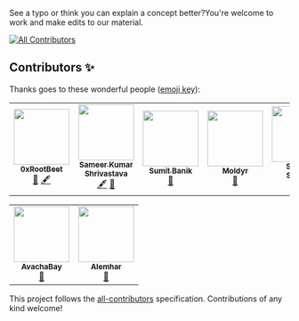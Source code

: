 See a typo or think you can explain a concept better?You're welcome to work and make edits to our material. 
<!-- ALL-CONTRIBUTORS-BADGE:START - Do not remove or modify this section -->
[![All Contributors](https://img.shields.io/badge/all_contributors-5-orange.svg?style=flat-square)](#contributors-)
<!-- ALL-CONTRIBUTORS-BADGE:END -->


## Contributors ✨

Thanks goes to these wonderful people ([emoji key](https://allcontributors.org/docs/en/emoji-key)):

<!-- ALL-CONTRIBUTORS-LIST:START - Do not remove or modify this section -->
<!-- prettier-ignore-start -->
<!-- markdownlint-disable -->
<table>
  <tr>
    <td align="center"><a href="https://github.com/0xrootbeet"><img src="https://avatars.githubusercontent.com/u/95595538?v=4?s=100" width="100px;" alt=""/><br /><sub><b>0xRootBeet</b></sub></a><br /><a href="https://github.com/CadenaDev/courses/issues?q=author%3A0xrootbeet" title="Bug reports">🐛</a> <a href="#content-0xrootbeet" title="Content">🖋</a></td>
    <td align="center"><a href="https://www.linkedin.com/in/sameer-kumar-shrivastava-a79650227/"><img src="https://avatars.githubusercontent.com/u/95861453?v=4?s=100" width="100px;" alt=""/><br /><sub><b>Sameer Kumar Shrivastava</b></sub></a><br /><a href="#content-sameer-kumar-shrivastava" title="Content">🖋</a> <a href="https://github.com/CadenaDev/courses/issues?q=author%3Asameer-kumar-shrivastava" title="Bug reports">🐛</a></td>
    <td align="center"><a href="https://www.linkedin.com/in/sumitbanik/"><img src="https://avatars.githubusercontent.com/u/36637433?v=4?s=100" width="100px;" alt=""/><br /><sub><b>Sumit Banik</b></sub></a><br /><a href="https://github.com/CadenaDev/courses/issues?q=author%3AiSumitBanik" title="Bug reports">🐛</a></td>
    <td align="center"><a href="https://github.com/Moldir28"><img src="https://avatars.githubusercontent.com/u/75260678?v=4?s=100" width="100px;" alt=""/><br /><sub><b>Moldyr </b></sub></a><br /><a href="https://github.com/CadenaDev/courses/issues?q=author%3AMoldir28" title="Bug reports">🐛</a></td>
    <td align="center"><a href="https://sushanshakya.github.io/"><img src="https://avatars.githubusercontent.com/u/53656009?v=4?s=100" width="100px;" alt=""/><br /><sub><b>Sushan Shakya</b></sub></a><br /><a href="https://github.com/CadenaDev/courses/issues?q=author%3ASushanShakya" title="Bug reports">🐛</a></td>
  </tr>
</table>

<table>
  <tr>
        <td align="center"><a href="https://github.com/AvachaBay"><img src="https://avatars.githubusercontent.com/u/45499422?v=4?s=100" width="100px;" alt=""/><br /><sub><b>AvachaBay </b></sub></a><br /><a href="https://github.com/CadenaDev/courses/" title="Bug reports">🐛</a></td>
        <td align="center"><a href="https://github.com/alemhar"><img src="https://avatars.githubusercontent.com/u/13273199?v=4?s=100" width="100px;" alt=""/><br /><sub><b>Alemhar </b></sub></a><br /><a href="https://github.com/alemhar" title="Bug reports">🐛</a></td>

  </tr>
</table>


<!-- markdownlint-restore -->
<!-- prettier-ignore-end -->

<!-- ALL-CONTRIBUTORS-LIST:END -->

This project follows the [all-contributors](https://github.com/all-contributors/all-contributors) specification. Contributions of any kind welcome!
